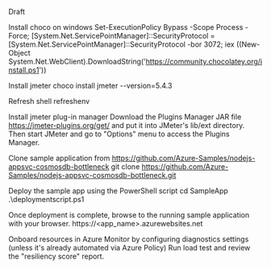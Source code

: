 Draft

Install choco on windows
Set-ExecutionPolicy Bypass -Scope Process -Force; [System.Net.ServicePointManager]::SecurityProtocol = [System.Net.ServicePointManager]::SecurityProtocol -bor 3072; iex ((New-Object System.Net.WebClient).DownloadString('https://community.chocolatey.org/install.ps1'))

Install jmeter
choco install jmeter --version=5.4.3

Refresh shell
refreshenv

Install jmeter plug-in manager
Download the Plugins Manager JAR file https://jmeter-plugins.org/get/ and put it into JMeter's lib/ext directory. Then start JMeter and go to "Options" menu to access the Plugins Manager.

Clone sample application from https://github.com/Azure-Samples/nodejs-appsvc-cosmosdb-bottleneck
git clone https://github.com/Azure-Samples/nodejs-appsvc-cosmosdb-bottleneck.git

Deploy the sample app using the PowerShell script
 cd SampleApp
 .\deploymentscript.ps1
 
Once deployment is complete, browse to the running sample application with your browser.
https://<app_name>.azurewebsites.net

Onboard resources in Azure Monitor by configuring diagnostics settings (unless it's already automated via Azure Policy)
Run load test and review the "resiliency score" report.
